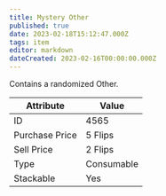 ```yaml
---
title: Mystery Other
published: true
date: 2023-02-18T15:12:47.000Z
tags: item
editor: markdown
dateCreated: 2023-02-16T00:00:00.000Z
---
```


Contains a randomized Other.

|Attribute|Value|
|-|-|
|ID|4565|
|Purchase Price|5 Flips|
|Sell Price|2 Flips|
|Type|Consumable|
|Stackable|Yes|

